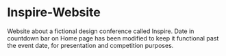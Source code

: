 # Inspire-Website
Website about a fictional design conference called Inspire.
Date in countdown bar on Home page has been modified to keep it functional past the event date, for presentation and competition purposes.